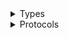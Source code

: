 <details>
<summary>Types</summary>

  - [SnsClient](/aws-sdk-swift/reference/0.x/AWSSNS/SnsClient)
  - [SnsClient.SnsClientConfiguration](/aws-sdk-swift/reference/0.x/AWSSNS/SnsClient.SnsClientConfiguration)
  - [SnsClientLogHandlerFactory](/aws-sdk-swift/reference/0.x/AWSSNS/SnsClientLogHandlerFactory)
  - [SnsClientTypes](/aws-sdk-swift/reference/0.x/AWSSNS/SnsClientTypes)

</details>

<details>
<summary>Protocols</summary>

  - [SnsClientProtocol](/aws-sdk-swift/reference/0.x/AWSSNS/SnsClientProtocol)

</details>
